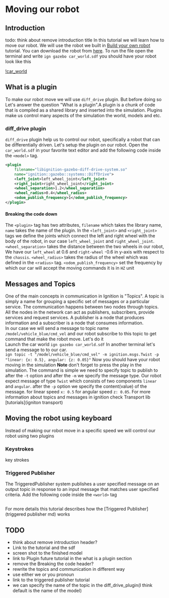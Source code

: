 # Moving our robot

## Introduction

todo: think about remove introduction title
In this tutorial we will learn how to move our robot. We will use the robot we built in [Build your own robot](SDF_tutorial_link) tutorial. You can download the robot from [here](car_world.sdf).
To run the file open the terminal and write `ign gazebo car_world.sdf`
you should have your robot look like this

[!car_world](screen_shot)

## What is a plugin

To make our robot move we will use `diff_drive` plugin. But before doing so Let's answer the question "What is a plugin".A plugin is a chunk of code that is compiled as a shared library and inserted into the simulation. Plugins make us control many aspects of the simulation the world, models and etc.

### diff_drive plugin

`diff_drive` plugin help us to control our robot, specifically a robot that can be differentially driven. Let's setup the plugin on our robot. Open the `car_world.sdf` in your favorite text editor and add the following code inside the `<model>` tag.

```xml
<plugin
    filename="libignition-gazebo-diff-drive-system.so"
    name="ignition::gazebo::systems::DiffDrive">
    <left_joint>left_wheel_joint</left_joint>
    <right_joint>right_wheel_joint</right_joint>
    <wheel_separation>1.2</wheel_separation>
    <wheel_radius>0.4</wheel_radius>
    <odom_publish_frequency>1</odom_publish_frequency>
</plugin>
```

#### Breaking the code down

The `<plugin>` tag has two attributes, `filename` which takes the library name, `name` takes the name of the plugin. In the `<left_joint>` and `<right_joint>` tags we define the joints which connect the left and right wheel with the body of the robot, in our case `left_wheel_joint` and `right_wheel_joint`. `<wheel_separation>` takes the distance between the two wheels in our robot, We have our `left_wheel` at 0.6 and `right-wheel` -0.6 in y-axis with respect to the `chassis`. `<wheel_radius>` takes the radius of the wheel which was defined in the `<radius>` tag. `<odom_publish_frequency>` set the frequency by which our car will accept the moving commands it is in `HZ` unit

## Messages and Topics

One of the main concepts in communication in Ignition is "Topics". A topic is simply a name for grouping a specific set of messages or a particular service. The communication happens between two nodes through topics. All the nodes in the network can act as publishers, subscribers, provide services and request services. A publisher is a node that produces information and a subscriber is a node that consumes information.<br/>
In our case we will send a message to topic name `/model/vehicle_blue/cmd_vel` and our robot subscribe to this topic to get command that make the robot move. Let's do it<br/> 
Launch the car world `ign gazebo car_world.sdf`
In another terminal let's send a message to to our car.<br/>
`ign topic -t "/model/vehicle_blue/cmd_vel" -m ignition.msgs.Twist -p "linear: {x: 0.5}, angular: {z: 0.05}"`
Now you should have your robot moving in the simulation **Note** don't forget to press the play in the simulation. The command is simple we need to specify topic to publish to after the `-t` option and after the `-m` we specify the message type. Our robot expect message of type `Twist` which consists of two components `linear` and `angular`. after the `-p` option we specify the content(value) of the message. for linear speed `x: 0.5` for angular speed `z: 0.05`.
For more information about topics and messages in ignition check Transport lib [tutorials](igniton transport)

## Moving the robot using keyboard

Instead of making our robot move in a specific speed we will control our robot using two plugins

### Keystrokes 

key strokes

### Triggered Publisher

The TriggeredPublisher system publishes a user specified message on an output topic in response to an input message that matches user specified criteria. Add the following code inside the `<world>` tag

```xml
```

For more details this tutorial describes how the [Triggered Publisher](triggered publisher md) works

## TODO

* think about remove introduction header?
* Link to the tutorial and the sdf
* screen shot to the finished model
* link to Plugin future tutorial in the what is a plugin section
* remove the Breaking the code header?
* rewrite the topics and communication in different way
* use either we or you pronoun
* link to the triggered publisher tutorial
* we can specify the name of the topic in the diff_drive_plugin(I think default is the name of the model)
